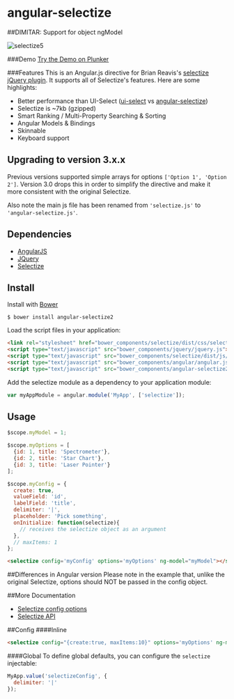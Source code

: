 angular-selectize
==================

##DIMITAR: Support for object ngModel

![selectize5](https://cloud.githubusercontent.com/assets/4087667/5633745/2cfeac18-958f-11e4-9e62-6eba90547b4c.png)

###Demo
[Try the Demo on Plunker](http://plnkr.co/edit/nTf19f?p=preview)

###Features
This is an Angular.js directive for Brian Reavis's [selectize jQuery plugin](http://brianreavis.github.io/selectize.js/). It supports all of Selectize's features. Here are some highlights:

* Better performance than UI-Select ([ui-select](http://plnkr.co/edit/pSJNHS?p=preview) vs [angular-selectize](http://plnkr.co/edit/23VkhV?p=preview))
* Selectize is ~7kb (gzipped)
* Smart Ranking / Multi-Property Searching & Sorting
* Angular Models & Bindings
* Skinnable
* Keyboard support


## Upgrading to version 3.x.x
Previous versions supported simple arrays for options `['Option 1', 'Option 2']`. Version 3.0 drops this in order
to simplify the directive and make it more consistent with the original Selectize.

Also note the main js file has been renamed from `'selectize.js'` to `'angular-selectize.js'`.


## Dependencies

- [AngularJS](http://angularjs.org/)
- [JQuery](http://jquery.com/)
- [Selectize](http://brianreavis.github.io/selectize.js/)

## Install
Install with [Bower](http://bower.io)

`$ bower install angular-selectize2`

Load the script files in your application:
```html
<link rel="stylesheet" href="bower_components/selectize/dist/css/selectize.default.css ">
<script type="text/javascript" src="bower_components/jquery/jquery.js"></script>
<script type="text/javascript" src="bower_components/selectize/dist/js/standalone/selectize.min.js"></script>
<script type="text/javascript" src="bower_components/angular/angular.js"></script>
<script type="text/javascript" src="bower_components/angular-selectize2/dist/angular-selectize.js"></script>
```


Add the selectize module as a dependency to your application module:

```javascript
var myAppModule = angular.module('MyApp', ['selectize']);
```

## Usage

```javascript
$scope.myModel = 1;

$scope.myOptions = [
  {id: 1, title: 'Spectrometer'},
  {id: 2, title: 'Star Chart'},
  {id: 3, title: 'Laser Pointer'}
];

$scope.myConfig = {
  create: true,
  valueField: 'id',
  labelField: 'title',
  delimiter: '|',
  placeholder: 'Pick something',
  onInitialize: function(selectize){
    // receives the selectize object as an argument
  },
  // maxItems: 1
};
```


```html
<selectize config='myConfig' options='myOptions' ng-model="myModel"></selectize>
```
##Differences in Angular version
Please note in the example that, unlike the original Selectize, options should NOT be passed in the config object.

##More Documentation
- [Selectize config options](https://github.com/brianreavis/selectize.js/blob/master/docs/usage.md)
- [Selectize API](https://github.com/brianreavis/selectize.js/blob/master/docs/api.md)

##Config
####Inline

```html
<selectize config="{create:true, maxItems:10}" options='myOptions' ng-model="myModel"></selectize>
```


####Global
To define global defaults, you can configure the `selectize` injectable:

```javascript
MyApp.value('selectizeConfig', {
  delimiter: '|'
});
```
